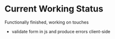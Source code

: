 # Current Working Status

Functionally finished, working on touches
- validate form in js and produce errors client-side